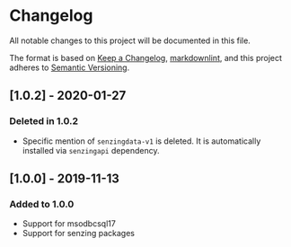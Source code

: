 # Changelog

All notable changes to this project will be documented in this file.

The format is based on [Keep a Changelog](https://keepachangelog.com/en/1.0.0/),
[markdownlint](https://dlaa.me/markdownlint/),
and this project adheres to [Semantic Versioning](https://semver.org/spec/v2.0.0.html).

## [1.0.2] - 2020-01-27

### Deleted in 1.0.2

- Specific mention of `senzingdata-v1` is deleted.
  It is automatically installed via `senzingapi` dependency.

## [1.0.0] - 2019-11-13

### Added to 1.0.0

- Support for msodbcsql17
- Support for senzing packages

